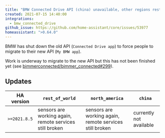 ```yaml
---
title: "BMW Connected Drive API (china) unavailable, other regions restored"
created: 2021-07-15 14:40:00
integrations:
  - bmw_connected_drive
github_issue: https://github.com/home-assistant/core/issues/53977
homeassistant: ">0.64.0"
---
```


BMW has shut down the old API (`Connected Drive app`) to force people to migrate to their new API (`My BMW app`).

Work is underway to migrate to the new API but this has not been finished yet 
(see [bimmerconnected/bimmer_connected#299](https://github.com/bimmerconnected/bimmer_connected/discussions/299)).

## Updates
| HA version | `rest_of_world` | `north_america` | `china` |
|------------|-----------------|-----------------|---------|
| `>=2021.8.5` | sensors are working again, remote services still broken | sensors are working again, remote services still broken | currently not available |
